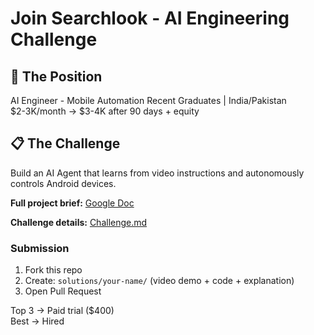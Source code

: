 # Join Searchlook - AI Engineering Challenge

## 🎯 The Position
AI Engineer - Mobile Automation
Recent Graduates | India/Pakistan  
$2-3K/month → $3-4K after 90 days + equity

## 📋 The Challenge

Build an AI Agent that learns from video instructions and autonomously controls Android devices.

**Full project brief:** [Google Doc](https://docs.google.com/document/d/1L-YF_Ragbx6BlWVraV1YauE3_91N09pMp_FXKqacAb4/edit?usp=sharing)

**Challenge details:** [Challenge.md](./Challenge.md)

### Submission
1. Fork this repo
2. Create: `solutions/your-name/` (video demo + code + explanation)
3. Open Pull Request

Top 3 → Paid trial ($400)  
Best → Hired
